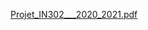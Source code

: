 [Projet_IN302___2020_2021.pdf](https://github.com/matmops/projecta.c/files/8056943/Projet_IN302___2020_2021.pdf)

